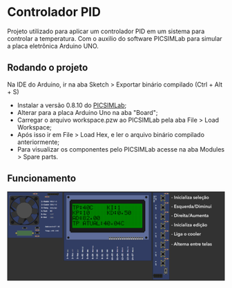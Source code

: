 # Controlador PID

Projeto utilizado para aplicar um controlador PID em um sistema para controlar a temperatura. Com o auxilio do software PICSIMLab para simular a placa eletrônica Arduino UNO.

## Rodando o projeto

Na IDE do Arduino, ir na aba Sketch > Exportar binário compilado (Ctrl + Alt + S)

- Instalar a versão 0.8.10 do [PICSIMLab](https://sourceforge.net/projects/picsim/);
- Alterar para a placa Arduino Uno na aba "Board"; 
- Carregar o arquivo workspace.pzw ao PICSIMLab pela aba File > Load Workspace;
- Após isso ir em File > Load Hex, e ler o arquivo binário compilado anteriormente;
- Para visualizar os componentes pelo PICSIMLab acesse na aba Modules > Spare parts.

## Funcionamento

![FuncionamentoPID](https://github.com/LeonardoCechellaVelho/controladorPID/blob/master/assets/img/FuncionamentoPID.png?raw=true)
